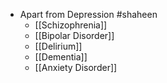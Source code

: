 - Apart from Depression #shaheen
	- [[Schizophrenia]]
	- [[Bipolar Disorder]]
	- [[Delirium]]
	- [[Dementia]]
	- [[Anxiety Disorder]]